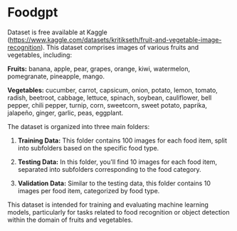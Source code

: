 # Foodgpt
Dataset is free available at Kaggle (https://www.kaggle.com/datasets/kritikseth/fruit-and-vegetable-image-recognition).
This dataset comprises images of various fruits and vegetables, including:

**Fruits:** banana, apple, pear, grapes, orange, kiwi, watermelon, pomegranate, pineapple, mango.

**Vegetables:** cucumber, carrot, capsicum, onion, potato, lemon, tomato, radish, beetroot, cabbage, lettuce, spinach, soybean, cauliflower, bell pepper, chili pepper, turnip, corn, sweetcorn, sweet potato, paprika, jalapeño, ginger, garlic, peas, eggplant.

The dataset is organized into three main folders:

1. **Training Data:** This folder contains 100 images for each food item, split into subfolders based on the specific food type.

2. **Testing Data:** In this folder, you'll find 10 images for each food item, separated into subfolders corresponding to the food category.

3. **Validation Data:** Similar to the testing data, this folder contains 10 images per food item, categorized by food type.

This dataset is intended for training and evaluating machine learning models, particularly for tasks related to food recognition or object detection within the domain of fruits and vegetables.

